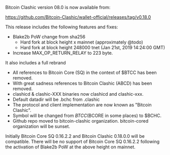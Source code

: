 Bitcoin Clashic version 08.0 is now available from:

  <https://github.com/Bitcoin-Clashic/wallet-official/releases/tag/v0.18.0>

This release includes the following features and fixes:
- Blake2b PoW change from sha256
  - Hard fork at block height x mainnet (approximately @todo)
  - Hard fork at block height 248000 tnet (Jan 21st, 2019 14:24:00 GMT)
- Increase MAX_OP_RETURN_RELAY to 223 byte.

It also includes a full rebrand
- All references to Bitcoin Core (SQ) in the context of $BTCC has been removed.
- With great sadness references to Bitcoin Clashic (ABCD) has been removed.
- clashicd & clashic-XXX binaries now clashicd and clashic-xxx.
- Default datadir will be .bchc from .clashic
- The protocol and client implementation are now known as "Bitcoin Clashic".
- Symbol will be changed from $BTCC ($BCORE in some places) to $BCHC.
- Github repo moved to bitcoin-clashic organization. bitcoin-cored organization will be sunset.

Initially Bitcoin Core SQ 0.16.2.2 and Bitcoin Clashic 0.18.0.0 will be compatible.
There will be no support of Bitcoin Core SQ 0.16.2.2 following the activation of Blake2b PoW at the above height on mainnet.
